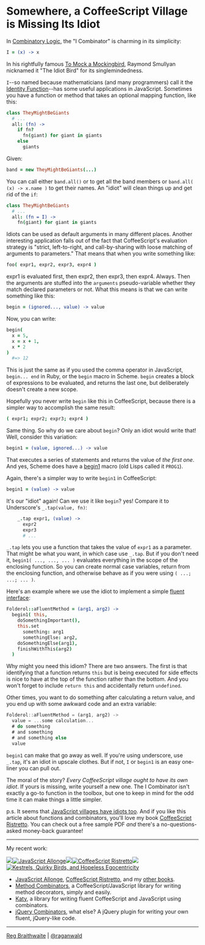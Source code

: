 # Somewhere, a CoffeeScript Village is Missing Its Idiot

In [Combinatory Logic](http://en.wikipedia.org/wiki/Combinatory_logic), the "I Combinator" is charming in its simplicity:

```coffeescript
I = (x) -> x
```

In his rightfully famous [To Mock a Mockingbird](http://www.amazon.com/gp/product/0192801422?ie=UTF8&tag=raganwald001-20&linkCode=as2&camp=1789&creative=9325&creativeASIN=0192801422), Raymond Smullyan nicknamed it "The Idiot Bird" for its singlemindedness.

`I`--so named because mathematicians (and many programmers) call it the [Identity Function](https://en.wikipedia.org/wiki/Identity_function)--has some useful applications in JavaScript. Sometimes you have a function or method that takes an optional mapping function, like this:

```coffeescript
class TheyMightBeGiants
  # ...
  all: (fn) ->
    if fn?
      fn(giant) for giant in giants
    else
      giants
```

Given:

```coffeescript
band = new TheyMightBeGiants(...)
```

You can call either `band.all()` or to get all the band members or `band.all( (x) -> x.name )` to get their names. An "idiot" will clean things up and get rid of the `if`:

```coffeescript
class TheyMightBeGiants
  # ...
  all: (fn = I) ->
    fn(giant) for giant in giants
```

Idiots can be used as default arguments in many different places. Another interesting application falls out of the fact that CoffeeScript's evaluation strategy is "strict, left-to-right, and call-by-sharing with loose matching of arguments to parameters." That means that when you write something like:

```coffeescript
foo( expr1, expr2, expr3, expr4 )
```
    
expr1 is evaluated first, then expr2, then expr3, then expr4. Always. Then the arguments are stuffed into the `arguments` pseudo-variable whether they match declared parameters or not. What this means is that we can write something like this:

```coffeescript
begin = (ignored..., value) -> value
```
    
Now, you can write:

```coffeescript
begin(
  x = 5,
  x = x + 1,
  x * 2
)
  #=> 12
```

This is just the same as if you used the comma operator in JavaScript, `begin... end` in Ruby, or the `begin` macro in Scheme. `begin` creates a block of expressions to be evaluated, and returns the last one, but deliberately doesn't create a new scope.

Hopefully you never write `begin` like this in CoffeeScript, because there is a simpler way to accomplish the same result:

```coffeescript
( expr1; expr2; expr3; expr4 )
```
  
Same thing. So why do we care about `begin`? Only an idiot would write that! Well, consider this variation:

```coffeescript
begin1 = (value, ignored...) -> value
```
    
That executes a series of statements and returns the value of *the first one*. And yes, Scheme does have a [begin1](http://patricklogan.blogspot.ca/2005/08/when-to-create-syntax-in-lisp.html)  macro (old Lisps called it `PROG1`).

Again, there's a simpler way to write `begin1` in CoffeeScript:

```coffeescript
begin1 = (value) -> value
```

It's our "idiot" again! Can we use it like `begin`? yes! Compare it to Underscore's  `_.tap(value, fn)`:

```coffeescript
    _.tap expr1, (value) ->
      expr2
      expr3
      # ... 
```

`_.tap` lets you use a function that takes the value of `expr1` as a parameter. That might be what you want, in which case use `_.tap`. But if you don't need it, `begin1( ..., ..., ... )` evaluates everything in the scope of the enclosing function. So you can create normal case variables, return from the enclosing function, and otherwise behave as if you were using `( ...; ...; ... )`.

Here's an example where we use the idiot to implement a simple [fluent interface](https://en.wikipedia.org/wiki/Fluent_interface):

```coffeescript
Folderol::aFluentMethod = (arg1, arg2) ->
  begin1( this,
    doSomethingImportant(),
    this.set
      something: arg1
      somethingElse: arg2,
    doSomethingElse(arg1),
    finishWithThis(arg2)
  )
```

Why might you need this idiom? There are two answers. The first is that identifying that a function returns `this` but is being executed for side effects is nice to have at the top of the function rather than the bottom. And you won't forget to include `return this` and accidentally return `undefined`. 

Other times, you want to do something after calculating a return value, and you end up with some awkward code and an extra variable:

```javascript
Folderol::aFluentMethod = (arg1, arg2) ->
  value = ...some calculation...
  # do something
  # and something
  # and something else
  value
```

`begin1` can make that go away as well. If you're using underscore, use `_.tap`, it's an idiot in upscale clothes. But if not, `I` or `begin1` is an easy one-liner you can pull out.

The moral of the story? *Every CoffeeScript village ought to have its own idiot*. If yours is missing, write yourself a new one. The I Combinator isn't exactly a go-to function in the toolbox, but one to keep in mind for the odd time it can make things a little simpler.

p.s. It seems that [JavaScript villages have idiots too](https://github.com/raganwald/homoiconic/blob/master/2012/10/idiot.js.md). And if you like this article about functions and combinators, you'll love my book [CoffeeScript Ristretto](http://leanpub.com/coffeescript-ristretto). You can check out a free sample PDF *and* there's a no-questions-asked money-back guarantee!

---

My recent work:

![](http://i.minus.com/iL337yTdgFj7.png)[![JavaScript Allonge](http://i.minus.com/iTeArnPx8NrbG.jpeg)](http://leanpub.com/javascript-allonge "JavaScript Allongé")![](http://i.minus.com/iL337yTdgFj7.png)[![CoffeeScript Ristretto](http://i.minus.com/iuYNUrU0MAR59.jpeg)](http://leanpub.com/coffeescript-ristretto "CoffeeScript Ristretto")![](http://i.minus.com/iL337yTdgFj7.png)[![Kestrels, Quirky Birds, and Hopeless Egocentricity](http://i.minus.com/ifN7VFpRXkRQW.jpeg)](http//leanpub.com/combinators "Kestrels, Quirky Birds, and Hopeless Egocentricity")

* [JavaScript Allonge](http://leanpub.com/javascript-allonge), [CoffeeScript Ristretto](http://leanpub.com/coffeescript-ristretto), and my [other books](http://leanpub.com/u/raganwald).
* [Method Combinators](https://github.com/raganwald/method-combinators), a CoffeeScript/JavaScript library for writing method decorators, simply and easily.
* [Katy](http://github.com/raganwald/Katy), a library for writing fluent CoffeeScript and JavaScript using combinators.
* [jQuery Combinators](http://githiub.com/raganwald/jquery-combinators), what else? A jQuery plugin for writing your own fluent, jQuery-like code.  

---

[Reg Braithwaite](http://braythwayt.com) | [@raganwald](http://twitter.com/raganwald)